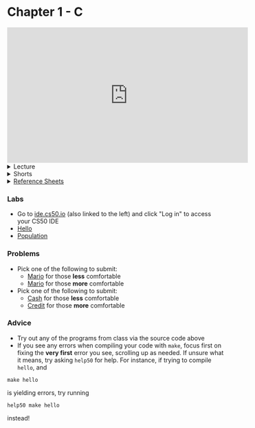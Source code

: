 <meta http-equiv="refresh" content="1200"/>

# Chapter 1 - C

<iframe width="560" height="315" src="https://www.youtube.com/embed/zYierUhIFNQ" title="YouTube video player" frameborder="0" allow="accelerometer; autoplay; clipboard-write; encrypted-media; gyroscope; picture-in-picture" allowfullscreen></iframe>

<details>
  <summary>Lecture</summary>
  <ul>
    <li><a href="https://cs50.harvard.edu/ap/2022/curriculum/x/notes/1/">Notes</a></li>
    <details><summary>Slides</summary>
    <ul>
      <li><a href="https://docs.google.com/presentation/d/1_BSY-aHIw8Xa__FL0HyAFoevLW7GHcTnx8j52dn0LsI/edit?usp=sharing">Google Slides</a></li>
      <li><a href="https://cdn.cs50.net/2020/fall/lectures/1/lecture1.pdf">PDF</a></li>
    </ul>
    </details>
    <details><summary>Source Code</summary>
    <ul>
      <li><a href="https://cdn.cs50.net/2020/fall/lectures/1/src1/">Index</a></li>
      <li><a href="https://cdn.cs50.net/2020/fall/lectures/1/src1.pdf">PDF</a></li>
      <li><a href="https://cdn.cs50.net/2020/fall/lectures/1/src1.zip">Zip</a></li>
    </ul>
    </details>
  </ul>   
</details>

<details>  
  <summary>Shorts</summary>
  <ul>
    <li><a href="https://www.youtube.com/embed/q6K8KMqt8wQ">Data Types</a></li>
    <li><a href="https://www.youtube.com/embed/7apBtlEkJzk?rel=0">Operators</a></li>
    <li><a href="https://www.youtube.com/embed/FqUeHzvci10?rel=0">Conditional Statements</a></li>
    <li><a href="https://www.youtube.com/embed/QOvo-xFL9II?rel=0">Loops</a></li>
    <li><a href="https://www.youtube.com/embed/lnYKOnz9ln8?rel=0">Command Line</a></li>
  </ul>
</details>

<details>  
  <summary><a href="\apcsp\assets\pdfs\ch1-ref-sheets.pdf">Reference Sheets</a></summary>
  <ul>
    <li><a href="\apcsp\assets\pdfs\syntax.pdf">Syntax</a></li>
    <li><a href="\apcsp\assets\pdfs\variables.pdf">Variables</a></li>
    <li><a href="\apcsp\assets\pdfs\data_types.pdf">Data Types</a></li>
    <li><a href="\apcsp\assets\pdfs\operators.pdf">Operators</a></li>
    <li><a href="\apcsp\assets\pdfs\boolean_expressions.pdf">Boolean Expressions</a></li>
    <li><a href="\apcsp\assets\pdfs\loops.pdf">Loops</a></li>
    <li><a href="\apcsp\assets\pdfs\functions.pdf">Functions</a></li>
    <li><a href="\apcsp\assets\pdfs\libraries.pdf">Libraries</a></li>
    <li><a href="\apcsp\assets\pdfs\principles_of_good_design.pdf">Principles of Good Design</a></li>
  </ul>
</details>

### Labs

  - Go to [ide.cs50.io](https://ide.cs50.io/) (also linked to the left) and click "Log in" to access your CS50 IDE
  - [Hello](https://cs50.harvard.edu/ap/2022/curriculum/x/labs/1/hello/)
  - [Population](https://cs50.harvard.edu/ap/2022/curriculum/x/labs/1/population/)

### Problems

  - Pick one of the following to submit:
    - [Mario](https://cs50.harvard.edu/ap/2022/curriculum/x/psets/1/mario/less/) for those **less** comfortable
    - [Mario](https://cs50.harvard.edu/ap/2022/curriculum/x/psets/1/mario/more/) for those **more** comfortable
  - Pick one of the following to submit:
    - [Cash](https://cs50.harvard.edu/ap/2022/curriculum/x/psets/1/cash/) for those **less** comfortable
    - [Credit](https://cs50.harvard.edu/ap/2022/curriculum/x/psets/1/credit/) for those **more** comfortable
   
### Advice

- Try out any of the programs from class via the source code above
- If you see any errors when compiling your code with `make`, focus first on fixing the **very first** error you see, scrolling up as needed. If unsure what it means, try asking `help50` for help. For instance, if trying to compile `hello`, and 
```
make hello
```
is yielding errors, try running
```
help50 make hello
```
instead!